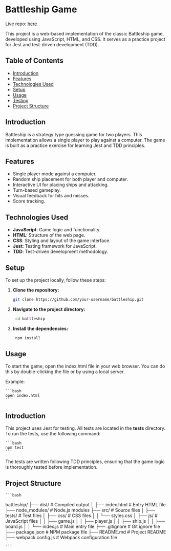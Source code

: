 # Battleship Game

Live repo: [here](https://h-yau.github.io/battleship/)

This project is a web-based implementation of the classic Battleship game, developed using JavaScript, HTML, and CSS. It serves as a practice project for Jest and test-driven development (TDD).

## Table of Contents

- [Introduction](#introduction)
- [Features](#features)
- [Technologies Used](#technologies-used)
- [Setup](#setup)
- [Usage](#usage)
- [Testing](#testing)
- [Project Structure](#project-structure)

## Introduction

Battleship is a strategy type guessing game for two players. This implementation allows a single player to play against a computer. The game is built as a practice exercise for learning Jest and TDD principles.

## Features

- Single player mode against a computer.
- Random ship placement for both player and computer.
- Interactive UI for placing ships and attacking.
- Turn-based gameplay.
- Visual feedback for hits and misses.
- Score tracking.

## Technologies Used

- **JavaScript**: Game logic and functionality.
- **HTML**: Structure of the web page.
- **CSS**: Styling and layout of the game interface.
- **Jest**: Testing framework for JavaScript.
- **TDD**: Test-driven development methodology.

## Setup

To set up the project locally, follow these steps:

1. **Clone the repository:**

   ```bash
   git clone https://github.com/your-username/battleship.git

   ```

2. **Navigate to the project directory:**

   ```bash
    cd battleship

   ```

3. **Install the dependencies:**
   ```bash
    npm install
   ```

## Usage

To start the game, open the index.html file in your web browser. You can do this by double-clicking the file or by using a local server.

Example:

    ```bash
    open index.html
    ```

## Introduction

This project uses Jest for testing. All tests are located in the **tests** directory. To run the tests, use the following command:

    ```bash
    npm test
    ```

The tests are written following TDD principles, ensuring that the game logic is thoroughly tested before implementation.

## Project Structure

    ```bash

battleship/
├── dist/ # Compiled output
│ ├── index.html # Entry HTML file
├── node_modules/ # Node.js modules
├── src/ # Source files
│ ├── tests/ # Test files
│ ├── css/ # CSS files
│ │ └── styles.css
│ ├── js/ # JavaScript files
│ │ ├── game.js
│ │ ├── player.js
│ │ ├── ship.js
│ │ ├── board.js
│ │ └── index.js # Main entry file
├── .gitignore # Git ignore file
├── package.json # NPM package file
├── README.md # Project README
├── webpack.config.js # Webpack configuration file

    ```
